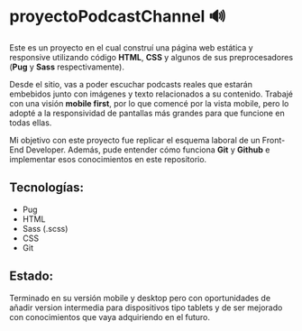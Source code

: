 # proyectoPodcastChannel 🔊

Este es un proyecto en el cual construí una página web estática y responsive utilizando código **HTML**, **CSS** y algunos de sus preprocesadores (**Pug** y **Sass** respectivamente).

Desde el sitio, vas a poder escuchar podcasts reales que estarán embebidos junto con imágenes y texto relacionados a su contenido. Trabajé con una visión **mobile first**, por lo que comencé por la vista mobile, pero lo adopté a la responsividad de pantallas más grandes para que funcione en todas ellas.

Mi objetivo con este proyecto fue replicar el esquema laboral de un Front-End Developer. Además, pude entender cómo funciona **Git** y **Github** e implementar esos conocimientos en este repositorio.


## Tecnologías:

- Pug
- HTML
- Sass (.scss)
- CSS
- Git

## Estado:

Terminado en su versión mobile y desktop pero con oportunidades de añadir version intermedia para dispositivos tipo tablets y de ser mejorado con conocimientos que vaya adquiriendo en el futuro.
